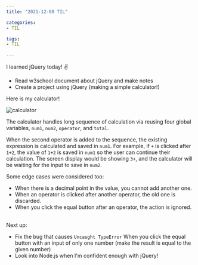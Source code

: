 ```yaml
---
title: "2021-12-08 TIL"

categories: 
- TIL

tags:
- TIL

---
```


I learned jQuery today! ✌

- Read w3school document about jQuery and make notes
- Create a project using jQuery (making a simple calculator!)

Here is my calculator!

![calculator](https://user-images.githubusercontent.com/54295374/145245590-073c99af-f42f-424a-800b-61be3c322b08.gif)

The calculator handles long sequence of calculation via reusing four global variables, `num1`, `num2`, `operator`, and `total`.

When the second operator is added to the sequence, the existing expression is calculated and saved in `num1`. For example, if `+` is clicked after `1+2`, the value of `1+2` is saved in `num1` so the user can continue their calculation. The screen display would be showing `3+`, and the calculator will be waiting for the input to save in `num2`.

Some edge cases were considered too:

- When there is a decimal point in the value, you cannot add another one.
- When an operator is clicked after another operator, the old one is discarded.
- When you click the equal button after an operator, the action is ignored. <br><br>

Next up:

- Fix the bug that causes `Uncaught TypeError` When you click the equal button with an input of only one number (make the result is equal to the given number)
- Look into Node.js when I'm confident enough with jQuery!
